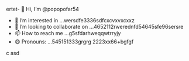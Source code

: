 ertet- 👋 Hi, I’m @popopofar54
- 👀 I’m interested in ...wersdfe3336sdfcxcvxvxcxxz
- 💞️ I’m looking to collaborate on ...4652112rwerednfd54645sfe96sersre
- 📫 How to reach me ...g5sfdarhweqqwtrryjy
- 😄 Pronouns: ...545151333grgrg
2223xx66+bgfgf
<!---vxc
popopofar/popopofar is a ✨ special ✨ repository because its `README.md` (this file) appears on your GitHub profile.ggf
You can click the Preview link to take a look at your changes.
--->
c
asd
